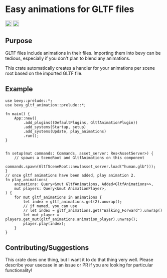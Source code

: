 # Easy animations for GLTF files

[<img alt="github" src="https://img.shields.io/badge/github-dsgallups/bevy_gltf_animation?style=for-the-badge&labelColor=555555&logo=github" height="20">](https://github.com/dsgallups/bevy_gltf_animation)
[<img alt="crates.io" src="https://img.shields.io/crates/v/bevy_gltf_animation.svg?style=for-the-badge&color=fc8d62&logo=rust" height="20">](https://crates.io/crates/bevy_gltf_animation)

## Purpose
GLTF files include animations in their files. Importing them into bevy can be tedious, especially if you don't plan to blend any animations.

This crate automatically creates a handler for your animations per scene root based on the imported GLTF file.

## Example

```rust, ignore
use bevy::prelude::*;
use bevy_gltf_animation::prelude::*;

fn main() {
    App::new()
        .add_plugins((DefaultPlugins, GltfAnimationPlugin))
        .add_systems(Startup, setup)
        .add_systems(Update, play_animations)
        .run();
}


fn setup(mut commands: Commands, asset_server: Res<AssetServer>) {
    // spawns a SceneRoot and GltfAnimations on this component
    commands.spawn(GltfSceneRoot::new(asset_server.load("human.glb")));
}
// once gltf animations have been added, play animation 2.
fn play_animations(
    animations: Query<&mut GltfAnimations, Added<GltfAnimations>>,
    mut players: Query<&mut AnimationPlayer>,
) {
    for mut gltf_animations in animations {
        let index = gltf_animations.get(2).unwrap();
        // if named, you can use
        // let index = gltf_animations.get("Walking_Forward").unwrap()
        let mut player = players.get_mut(gltf_animations.animation_player).unwrap();
        player.play(index);
    }
}
```

## Contributing/Suggestions

This crate does one thing, but I want it to do that thing very well. Please describe your usecase in an issue or PR if you are looking for particular functionality!
